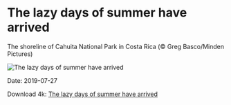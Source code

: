 # The lazy days of summer have arrived

The shoreline of Cahuita National Park in Costa Rica (© Greg Basco/Minden Pictures)

![The lazy days of summer have arrived](https://bing.com/th?id=OHR.CahuitaNP_EN-US3238396594_UHD.jpg&rf=LaDigue_UHD.jpg&pid=hp&w=1024&h=576)

Date: 2019-07-27

Download 4k: [The lazy days of summer have arrived](https://bing.com/th?id=OHR.CahuitaNP_EN-US3238396594_UHD.jpg&rf=LaDigue_UHD.jpg&pid=hp&w=3840&h=2160)

